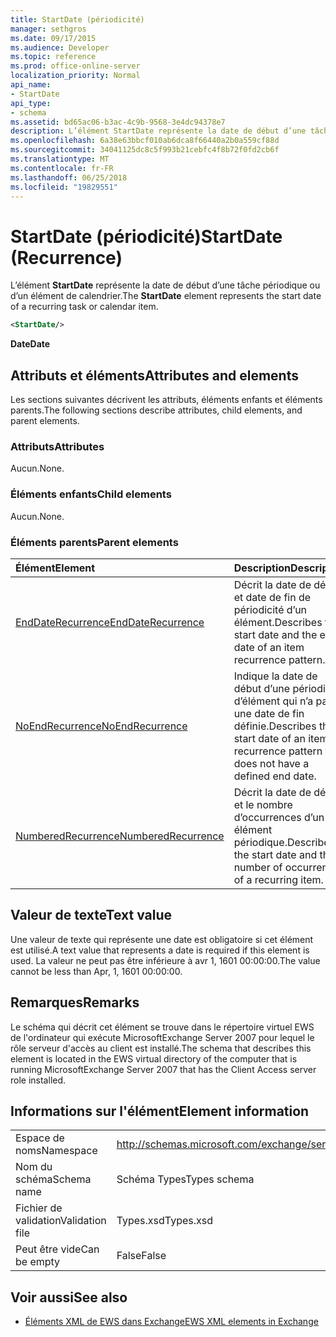 ```yaml
---
title: StartDate (périodicité)
manager: sethgros
ms.date: 09/17/2015
ms.audience: Developer
ms.topic: reference
ms.prod: office-online-server
localization_priority: Normal
api_name:
- StartDate
api_type:
- schema
ms.assetid: bd65ac06-b3ac-4c9b-9568-3e4dc94378e7
description: L’élément StartDate représente la date de début d’une tâche périodique ou d’un élément de calendrier.
ms.openlocfilehash: 6a38e63bbcf010ab6dca8f66440a2b0a559cf88d
ms.sourcegitcommit: 34041125dc8c5f993b21cebfc4f8b72f0fd2cb6f
ms.translationtype: MT
ms.contentlocale: fr-FR
ms.lasthandoff: 06/25/2018
ms.locfileid: "19829551"
---
```

# <a name="startdate-recurrence"></a><span data-ttu-id="05a86-103">StartDate (périodicité)</span><span class="sxs-lookup"><span data-stu-id="05a86-103">StartDate (Recurrence)</span></span>

<span data-ttu-id="05a86-104">L’élément **StartDate** représente la date de début d’une tâche périodique ou d’un élément de calendrier.</span><span class="sxs-lookup"><span data-stu-id="05a86-104">The **StartDate** element represents the start date of a recurring task or calendar item.</span></span> 
  
```xml
<StartDate/>
```

<span data-ttu-id="05a86-105">**Date**</span><span class="sxs-lookup"><span data-stu-id="05a86-105">**Date**</span></span>

## <a name="attributes-and-elements"></a><span data-ttu-id="05a86-106">Attributs et éléments</span><span class="sxs-lookup"><span data-stu-id="05a86-106">Attributes and elements</span></span>

<span data-ttu-id="05a86-107">Les sections suivantes décrivent les attributs, éléments enfants et éléments parents.</span><span class="sxs-lookup"><span data-stu-id="05a86-107">The following sections describe attributes, child elements, and parent elements.</span></span>
  
### <a name="attributes"></a><span data-ttu-id="05a86-108">Attributs</span><span class="sxs-lookup"><span data-stu-id="05a86-108">Attributes</span></span>

<span data-ttu-id="05a86-109">Aucun.</span><span class="sxs-lookup"><span data-stu-id="05a86-109">None.</span></span>
  
### <a name="child-elements"></a><span data-ttu-id="05a86-110">Éléments enfants</span><span class="sxs-lookup"><span data-stu-id="05a86-110">Child elements</span></span>

<span data-ttu-id="05a86-111">Aucun.</span><span class="sxs-lookup"><span data-stu-id="05a86-111">None.</span></span>
  
### <a name="parent-elements"></a><span data-ttu-id="05a86-112">Éléments parents</span><span class="sxs-lookup"><span data-stu-id="05a86-112">Parent elements</span></span>

|<span data-ttu-id="05a86-113">**Élément**</span><span class="sxs-lookup"><span data-stu-id="05a86-113">**Element**</span></span>|<span data-ttu-id="05a86-114">**Description**</span><span class="sxs-lookup"><span data-stu-id="05a86-114">**Description**</span></span>|
|:-----|:-----|
|[<span data-ttu-id="05a86-115">EndDateRecurrence</span><span class="sxs-lookup"><span data-stu-id="05a86-115">EndDateRecurrence</span></span>](enddaterecurrence.md) <br/> |<span data-ttu-id="05a86-116">Décrit la date de début et date de fin de périodicité d’un élément.</span><span class="sxs-lookup"><span data-stu-id="05a86-116">Describes the start date and the end date of an item recurrence pattern.</span></span>  <br/> |
|[<span data-ttu-id="05a86-117">NoEndRecurrence</span><span class="sxs-lookup"><span data-stu-id="05a86-117">NoEndRecurrence</span></span>](noendrecurrence.md) <br/> |<span data-ttu-id="05a86-118">Indique la date de début d’une périodicité d’élément qui n’a pas une date de fin définie.</span><span class="sxs-lookup"><span data-stu-id="05a86-118">Describes the start date of an item recurrence pattern that does not have a defined end date.</span></span>  <br/> |
|[<span data-ttu-id="05a86-119">NumberedRecurrence</span><span class="sxs-lookup"><span data-stu-id="05a86-119">NumberedRecurrence</span></span>](numberedrecurrence.md) <br/> |<span data-ttu-id="05a86-120">Décrit la date de début et le nombre d’occurrences d’un élément périodique.</span><span class="sxs-lookup"><span data-stu-id="05a86-120">Describes the start date and the number of occurrences of a recurring item.</span></span>  <br/> |
   
## <a name="text-value"></a><span data-ttu-id="05a86-121">Valeur de texte</span><span class="sxs-lookup"><span data-stu-id="05a86-121">Text value</span></span>

<span data-ttu-id="05a86-122">Une valeur de texte qui représente une date est obligatoire si cet élément est utilisé.</span><span class="sxs-lookup"><span data-stu-id="05a86-122">A text value that represents a date is required if this element is used.</span></span> <span data-ttu-id="05a86-123">La valeur ne peut pas être inférieure à avr 1, 1601 00:00:00.</span><span class="sxs-lookup"><span data-stu-id="05a86-123">The value cannot be less than Apr, 1, 1601 00:00:00.</span></span>
  
## <a name="remarks"></a><span data-ttu-id="05a86-124">Remarques</span><span class="sxs-lookup"><span data-stu-id="05a86-124">Remarks</span></span>

<span data-ttu-id="05a86-125">Le schéma qui décrit cet élément se trouve dans le répertoire virtuel EWS de l'ordinateur qui exécute MicrosoftExchange Server 2007 pour lequel le rôle serveur d'accès au client est installé.</span><span class="sxs-lookup"><span data-stu-id="05a86-125">The schema that describes this element is located in the EWS virtual directory of the computer that is running MicrosoftExchange Server 2007 that has the Client Access server role installed.</span></span>
  
## <a name="element-information"></a><span data-ttu-id="05a86-126">Informations sur l'élément</span><span class="sxs-lookup"><span data-stu-id="05a86-126">Element information</span></span>

|||
|:-----|:-----|
|<span data-ttu-id="05a86-127">Espace de noms</span><span class="sxs-lookup"><span data-stu-id="05a86-127">Namespace</span></span>  <br/> |http://schemas.microsoft.com/exchange/services/2006/types  <br/> |
|<span data-ttu-id="05a86-128">Nom du schéma</span><span class="sxs-lookup"><span data-stu-id="05a86-128">Schema name</span></span>  <br/> |<span data-ttu-id="05a86-129">Schéma Types</span><span class="sxs-lookup"><span data-stu-id="05a86-129">Types schema</span></span>  <br/> |
|<span data-ttu-id="05a86-130">Fichier de validation</span><span class="sxs-lookup"><span data-stu-id="05a86-130">Validation file</span></span>  <br/> |<span data-ttu-id="05a86-131">Types.xsd</span><span class="sxs-lookup"><span data-stu-id="05a86-131">Types.xsd</span></span>  <br/> |
|<span data-ttu-id="05a86-132">Peut être vide</span><span class="sxs-lookup"><span data-stu-id="05a86-132">Can be empty</span></span>  <br/> |<span data-ttu-id="05a86-133">False</span><span class="sxs-lookup"><span data-stu-id="05a86-133">False</span></span>  <br/> |
   
## <a name="see-also"></a><span data-ttu-id="05a86-134">Voir aussi</span><span class="sxs-lookup"><span data-stu-id="05a86-134">See also</span></span>

- [<span data-ttu-id="05a86-135">Éléments XML de EWS dans Exchange</span><span class="sxs-lookup"><span data-stu-id="05a86-135">EWS XML elements in Exchange</span></span>](ews-xml-elements-in-exchange.md)

